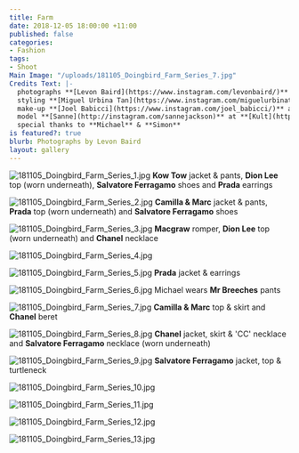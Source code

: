 ```yaml
---
title: Farm
date: 2018-12-05 18:00:00 +11:00
published: false
categories:
- Fashion
tags:
- Shoot
Main Image: "/uploads/181105_Doingbird_Farm_Series_7.jpg"
Credits Text: |-
  photographs **[Levon Baird](https://www.instagram.com/levonbaird/)** at **[Company1](https://www.instagram.com/company1agency/)**
  styling **[Miguel Urbina Tan](https://www.instagram.com/miguelurbinatan/)**
  make-up **[Joel Babicci](https://www.instagram.com/joel_babicci/)** at **[Work Agency](https://www.instagram.com/workagency/)**
  model **[Sanne](http://instagram.com/sannejackson)** at **[Kult](https://www.instagram.com/kultaustralia/)**
  special thanks to **Michael** & **Simon**
is featured?: true
blurb: Photographs by Levon Baird
layout: gallery
---
```


![181105_Doingbird_Farm_Series_1.jpg](/uploads/181105_Doingbird_Farm_Series_1.jpg)
**Kow Tow** jacket & pants, **Dion Lee** top (worn underneath), **Salvatore Ferragamo** shoes and **Prada** earrings

![181105_Doingbird_Farm_Series_2.jpg](/uploads/181105_Doingbird_Farm_Series_2.jpg)
**Camilla & Marc** jacket & pants, **Prada** top (worn underneath) and **Salvatore Ferragamo** shoes

![181105_Doingbird_Farm_Series_3.jpg](/uploads/181105_Doingbird_Farm_Series_3.jpg)
**Macgraw** romper, **Dion Lee** top (worn underneath) and **Chanel** necklace

![181105_Doingbird_Farm_Series_4.jpg](/uploads/181105_Doingbird_Farm_Series_4.jpg)

![181105_Doingbird_Farm_Series_5.jpg](/uploads/181105_Doingbird_Farm_Series_5.jpg)
**Prada** jacket & earrings

![181105_Doingbird_Farm_Series_6.jpg](/uploads/181105_Doingbird_Farm_Series_6.jpg)
Michael wears **Mr Breeches** pants

![181105_Doingbird_Farm_Series_7.jpg](/uploads/181105_Doingbird_Farm_Series_7.jpg)
**Camilla & Marc** top & skirt and **Chanel** beret

![181105_Doingbird_Farm_Series_8.jpg](/uploads/181105_Doingbird_Farm_Series_8.jpg)
**Chanel** jacket, skirt & 'CC' necklace and **Salvatore Ferragamo** necklace (worn underneath)

![181105_Doingbird_Farm_Series_9.jpg](/uploads/181105_Doingbird_Farm_Series_9.jpg)
**Salvatore Ferragamo** jacket, top & turtleneck

![181105_Doingbird_Farm_Series_10.jpg](/uploads/181105_Doingbird_Farm_Series_10.jpg)

![181105_Doingbird_Farm_Series_11.jpg](/uploads/181105_Doingbird_Farm_Series_11.jpg)

![181105_Doingbird_Farm_Series_12.jpg](/uploads/181105_Doingbird_Farm_Series_12.jpg)

![181105_Doingbird_Farm_Series_13.jpg](/uploads/181105_Doingbird_Farm_Series_13.jpg)


